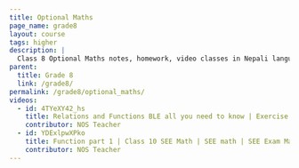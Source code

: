```yaml
---
title: Optional Maths
page_name: grade8
layout: course
tags: higher
description: |
  Class 8 Optional Maths notes, homework, video classes in Nepali language.
parent:
  title: Grade 8
  link: /grade8/
permalink: /grade8/optional_maths/
videos:
  - id: 4TYeXY42_hs
    title: Relations and Functions BLE all you need to know | Exercise and questions class 8
    contributor: NOS Teacher
  - id: YDExlpwXPko
    title: Function part 1 | Class 10 SEE Math | SEE math | SEE Exam Math question | Class 10 mth in Nepali SEE
    contributor: NOS Teacher
---
```

